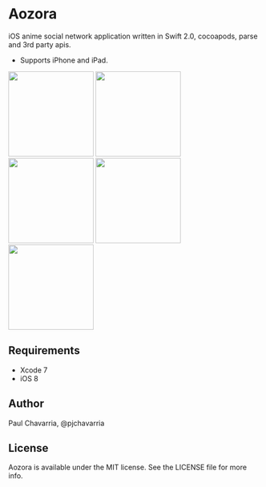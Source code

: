 Aozora
=========

iOS anime social network application written in Swift 2.0, cocoapods, parse and 3rd party apis.

- Supports iPhone and iPad.

<img src="http://a1.mzstatic.com/us/r30/Purple49/v4/34/a2/00/34a20082-1f87-b033-a545-c1f3b753a5e7/screen322x572.jpeg" width="170"/>
<img src="http://a1.mzstatic.com/us/r30/Purple69/v4/49/9e/5e/499e5ee3-5d9c-7446-8133-7568376abf57/screen322x572.jpeg" width="170"/>
<img src="http://a5.mzstatic.com/us/r30/Purple69/v4/3a/f7/41/3af74123-7547-946f-df33-0ef64c0f1cf2/screen322x572.jpeg" width="170"/>
<img src="http://a2.mzstatic.com/us/r30/Purple69/v4/7a/e8/bd/7ae8bda7-a0bb-e142-1c31-55230760f594/screen322x572.jpeg" width="170"/>
<img src="http://a3.mzstatic.com/us/r30/Purple69/v4/11/07/be/1107be8f-501e-ff5c-62d9-ee46d6be88a5/screen322x572.jpeg" width="170"/>


## Requirements

- Xcode 7
- iOS 8

## Author

Paul Chavarria, @pjchavarria

## License

Aozora is available under the MIT license. See the LICENSE file for more info.


